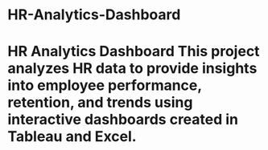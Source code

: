 # HR-Analytics-Dashboard
# HR Analytics Dashboard  This project analyzes HR data to provide insights into employee performance, retention, and trends using interactive dashboards created in Tableau and Excel.
